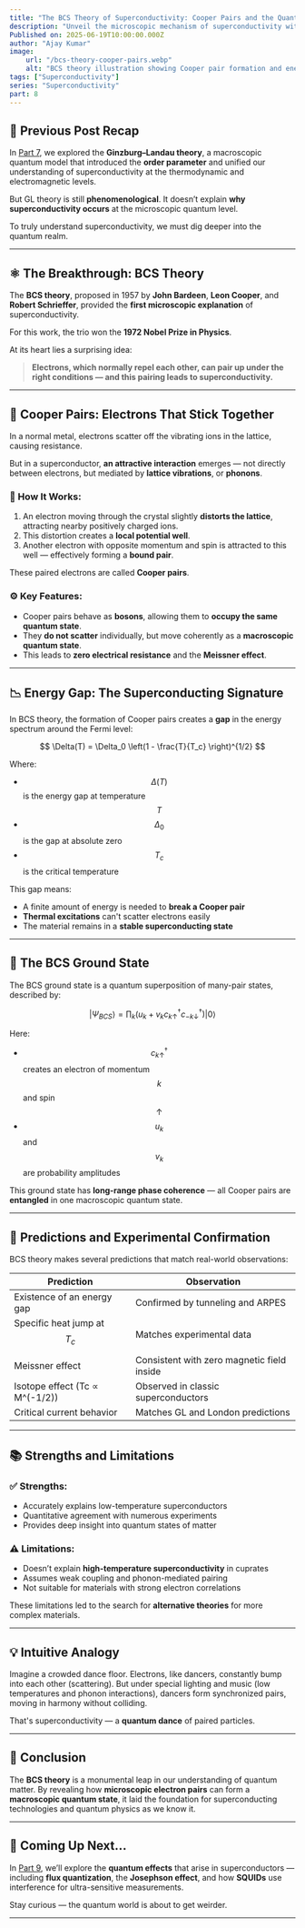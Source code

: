 ```yaml
---
title: "The BCS Theory of Superconductivity: Cooper Pairs and the Quantum Ground State"
description: "Unveil the microscopic mechanism of superconductivity with the BCS theory — from electron pairing to the energy gap and quantum ground state predictions."
Published on: 2025-06-19T10:00:00.000Z
author: "Ajay Kumar"
image:
    url: "/bcs-theory-cooper-pairs.webp"
    alt: "BCS theory illustration showing Cooper pair formation and energy gap"
tags: ["Superconductivity"]
series: "Superconductivity"
part: 8
---
```


## 🔁 Previous Post Recap

In [Part 7](/ginzburg-landau-theory), we explored the **Ginzburg–Landau theory**, a macroscopic quantum model that introduced the **order parameter** and unified our understanding of superconductivity at the thermodynamic and electromagnetic levels.

But GL theory is still **phenomenological**. It doesn’t explain **why superconductivity occurs** at the microscopic quantum level.

To truly understand superconductivity, we must dig deeper into the quantum realm.

---

## ⚛️ The Breakthrough: BCS Theory

The **BCS theory**, proposed in 1957 by **John Bardeen**, **Leon Cooper**, and **Robert Schrieffer**, provided the **first microscopic explanation** of superconductivity.

For this work, the trio won the **1972 Nobel Prize in Physics**.

At its heart lies a surprising idea:

> **Electrons, which normally repel each other, can pair up under the right conditions — and this pairing leads to superconductivity.**

---

## 🧲 Cooper Pairs: Electrons That Stick Together

In a normal metal, electrons scatter off the vibrating ions in the lattice, causing resistance.

But in a superconductor, **an attractive interaction** emerges — not directly between electrons, but mediated by **lattice vibrations**, or **phonons**.

### 🧪 How It Works:

1. An electron moving through the crystal slightly **distorts the lattice**, attracting nearby positively charged ions.
2. This distortion creates a **local potential well**.
3. Another electron with opposite momentum and spin is attracted to this well — effectively forming a **bound pair**.

These paired electrons are called **Cooper pairs**.

### ⚙️ Key Features:

-   Cooper pairs behave as **bosons**, allowing them to **occupy the same quantum state**.
-   They **do not scatter** individually, but move coherently as a **macroscopic quantum state**.
-   This leads to **zero electrical resistance** and the **Meissner effect**.

---

## 📉 Energy Gap: The Superconducting Signature

In BCS theory, the formation of Cooper pairs creates a **gap** in the energy spectrum around the Fermi level:

$$
\Delta(T) = \Delta_0 \left(1 - \frac{T}{T_c} \right)^{1/2}
$$

Where:

-   $$\Delta(T)$$ is the energy gap at temperature $$T$$
-   $$\Delta_0$$ is the gap at absolute zero
-   $$T_c$$ is the critical temperature

This gap means:

-   A finite amount of energy is needed to **break a Cooper pair**
-   **Thermal excitations** can't scatter electrons easily
-   The material remains in a **stable superconducting state**

---

## 🧠 The BCS Ground State

The BCS ground state is a quantum superposition of many-pair states, described by:

$$
|\Psi_{BCS}\rangle = \prod_k \left( u_k + v_k c_{k\uparrow}^\dagger c_{-k\downarrow}^\dagger \right) |0\rangle
$$

Here:

-   $$c_{k\uparrow}^\dagger$$ creates an electron of momentum $$k$$ and spin $$↑$$
-   $$u_k$$ and $$v_k$$ are probability amplitudes

This ground state has **long-range phase coherence** — all Cooper pairs are **entangled** in one macroscopic quantum state.

---

## 🔬 Predictions and Experimental Confirmation

BCS theory makes several predictions that match real-world observations:

| Prediction                     | Observation                                |
| ------------------------------ | ------------------------------------------ |
| Existence of an energy gap     | Confirmed by tunneling and ARPES           |
| Specific heat jump at $$T_c$$  | Matches experimental data                  |
| Meissner effect                | Consistent with zero magnetic field inside |
| Isotope effect (Tc ∝ M^(-1/2)) | Observed in classic superconductors        |
| Critical current behavior      | Matches GL and London predictions          |

---

## 📚 Strengths and Limitations

### ✅ Strengths:

-   Accurately explains low-temperature superconductors
-   Quantitative agreement with numerous experiments
-   Provides deep insight into quantum states of matter

### ⚠️ Limitations:

-   Doesn’t explain **high-temperature superconductivity** in cuprates
-   Assumes weak coupling and phonon-mediated pairing
-   Not suitable for materials with strong electron correlations

These limitations led to the search for **alternative theories** for more complex materials.

---

## 💡 Intuitive Analogy

Imagine a crowded dance floor. Electrons, like dancers, constantly bump into each other (scattering). But under special lighting and music (low temperatures and phonon interactions), dancers form synchronized pairs, moving in harmony without colliding.

That's superconductivity — a **quantum dance** of paired particles.

---

## 🧾 Conclusion

The **BCS theory** is a monumental leap in our understanding of quantum matter. By revealing how **microscopic electron pairs** can form a **macroscopic quantum state**, it laid the foundation for superconducting technologies and quantum physics as we know it.

---

## 🔮 Coming Up Next…

In [Part 9](/quantum-effects-superconductors), we’ll explore the **quantum effects** that arise in superconductors — including **flux quantization**, the **Josephson effect**, and how **SQUIDs** use interference for ultra-sensitive measurements.

Stay curious — the quantum world is about to get weirder.

---
